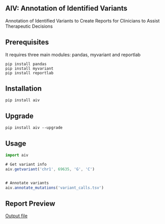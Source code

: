 ## AIV: Annotation of Identified Variants

Annotation of Identified Variants to Create Reports for Clinicians to Assist Therapeutic Decisions

## Prerequisites

It requires three main modules: pandas, myvariant and reportlab

```
pip install pandas
pip install myvariant
pip install reportlab
```

## Installation

```
pip install aiv
```

## Upgrade

```
pip install aiv --upgrade
```

## Usage

```javascript
import aiv

# Get variant info 
aiv.getvariant('chr1', 69635, 'G', 'C')


# Annotate variants
aiv.annotate_mutations('variant_calls.tsv')
```

## Report Preview

[Output file](./images/report.png)
